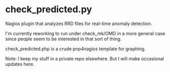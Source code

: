 # check_predicted.py
Nagios plugin that analyzes RRD files for real-time anomaly detection.

I'm currently reworking to run under check_mk/OMD in a more general case
since people seem to be interested in that sort of thing.

check_predicted.php is a crude pnp4nagios template for graphing.

Note: I keep my stuff in a private repo elsewhere. But I will make
occasional updates here.


